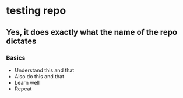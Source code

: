 # testing repo

## Yes, it does exactly what the name of the repo dictates

### Basics
- Understand this and that
- Also do this and that
- Learn well 
- Repeat
